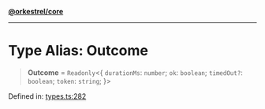 [**@orkestrel/core**](../index.md)

***

# Type Alias: Outcome

> **Outcome** = `Readonly`\<\{ `durationMs`: `number`; `ok`: `boolean`; `timedOut?`: `boolean`; `token`: `string`; \}\>

Defined in: [types.ts:282](https://github.com/orkestrel/core/blob/076093e61b67cd3d4198b173439f047ddbc97abc/src/types.ts#L282)
